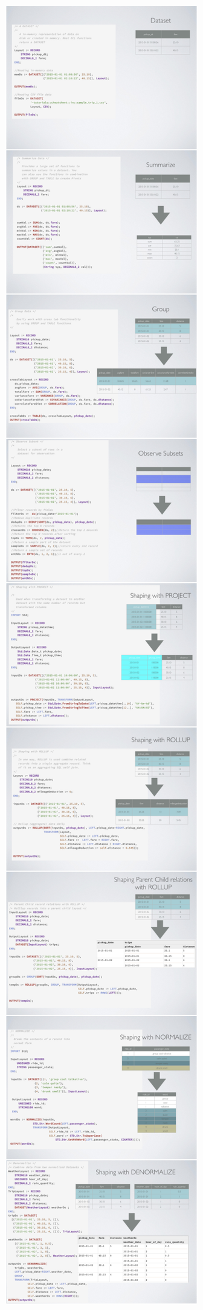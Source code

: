![](img/CheatSheet/CheatSheet.001.jpeg)
![](img/CheatSheet/CheatSheet.002.jpeg)
![](img/CheatSheet/CheatSheet.003.jpeg)
![](img/CheatSheet/CheatSheet.004.jpeg)
![](img/CheatSheet/CheatSheet.005.jpeg)
![](img/CheatSheet/CheatSheet.006.jpeg)
![](img/CheatSheet/CheatSheet.007.jpeg)
![](img/CheatSheet/CheatSheet.008.jpeg)
![](img/CheatSheet/CheatSheet.009.jpeg)